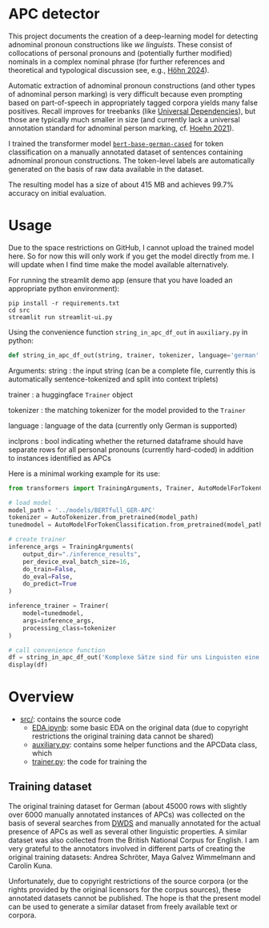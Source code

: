 # APC detector

This project documents the creation of a deep-learning model for detecting adnominal pronoun constructions like *we linguists*. These consist of collocations of personal pronouns and (potentially further modified) nominals in a complex nominal phrase (for further references and theoretical and typological discussion see, e.g., [Höhn 2024](https://doi.org/10.1515/lingty-2023-0080)).

Automatic extraction of adnominal pronoun constructions (and other types of adnominal person marking) is very difficult because even prompting based on part-of-speech in appropriately tagged corpora yields many false positives. Recall improves for treebanks (like [Universal Dependencies](https://universaldependencies.org/)), but those are typically much smaller in size (and currently lack a universal annotation standard for adnominal person marking, cf. [Hoehn 2021](https://aclanthology.org/2021.udw-1.6/)).

I trained the transformer model [`bert-base-german-cased`](https://huggingface.co/google-bert/bert-base-german-cased) for token classification on a manually annotated dataset of sentences containing adnominal pronoun constructions. The token-level labels are automatically generated on the basis of raw data available in the dataset. 

The resulting model has a size of about 415 MB and achieves 99.7% accuracy on initial evaluation.

# Usage

Due to the space restrictions on GitHub, I cannot upload the trained model here. So for now this will only work if you get the model directly from me. I will update when I find time make the model available alternatively. 

For running the streamlit demo app (ensure that you have loaded an appropriate python environment):

```shell
pip install -r requirements.txt
cd src
streamlit run streamlit-ui.py 
```

Using the convenience function `string_in_apc_df_out` in `auxiliary.py` in python:

```python
def string_in_apc_df_out(string, trainer, tokenizer, language='german' , inclprons=True, num_proc=4):
```

Arguments: 
string
:   the input string (can be a complete file, currently this is automatically sentence-tokenized and split into context triplets)

trainer
:   a huggingface `Trainer` object

tokenizer
:   the matching tokenizer for the model provided to the `Trainer`

language
:   language of the data (currently only German is supported)

inclprons
:   bool indicating whether the returned dataframe should have separate rows for all personal pronouns (currently hard-coded) in addition to instances identified as APCs


Here is a minimal working example for its use:

```python
from transformers import TrainingArguments, Trainer, AutoModelForTokenClassification, AutoTokenizer

# load model
model_path = '../models/BERTfull_GER-APC'
tokenizer = AutoTokenizer.from_pretrained(model_path)
tunedmodel = AutoModelForTokenClassification.from_pretrained(model_path)

# create trainer
inference_args = TrainingArguments(
    output_dir="./inference_results",
    per_device_eval_batch_size=16,
    do_train=False,
    do_eval=False,
    do_predict=True
)

inference_trainer = Trainer(
    model=tunedmodel,
    args=inference_args,
    processing_class=tokenizer
)

# call convenience function 
df = string_in_apc_df_out('Komplexe Sätze sind für uns Linguisten eine Freude.', inference_trainer, tokenizer, language='german', inclprons=True, num_proc=6)
display(df)
```

# Overview

- [src/](src/): contains the source code
  - [EDA.ipynb](src/EDA.ipynb): some basic EDA on the original data (due to copyright restrictions the original training data cannot be shared)
  - [auxiliary.py](src/auxiliary.py): contains some helper functions and the APCData class, which 
  - [trainer.py](src/trainer.py): the code for training the 


## Training dataset

The original training dataset for German (about 45000 rows with slightly over 6000 manually annotated instances of APCs) was collected on the basis of several searches from [DWDS](https://www.dwds.de/) and manually annotated for the actual presence of APCs as well as several other linguistic properties. A similar dataset was also collected from the British National Corpus for English. 
I am very grateful to the annotators involved in different parts of creating the original training datasets: Andrea Schröter, Maya Galvez Wimmelmann and Carolin Kuna.

Unfortunately, due to copyright restrictions of the source corpora (or the rights provided by the original licensors for the corpus sources), these annotated datasets cannot be published. The hope is that the present model can be used to generate a similar dataset from freely available text or corpora.


